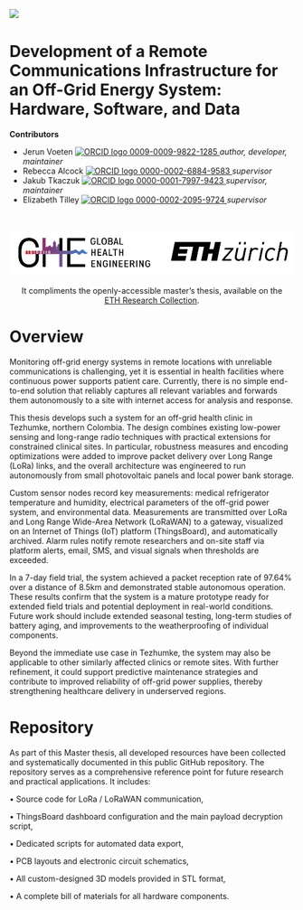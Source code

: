 <!-- badges: start -->
[![](https://img.shields.io/badge/License-CC_BY_4.0-lightgrey.svg)](https://creativecommons.org/licenses/by/4.0/)
<!-- badges: end -->

<h1> Development of a Remote Communications Infrastructure for an Off-Grid Energy System: Hardware, Software, and Data </h1>

<b>Contributors</b>  
- Jerun Voeten <a href="https://orcid.org/0009-0009-9822-1285">
<img alt="ORCID logo" src="https://info.orcid.org/wp-content/uploads/2019/11/orcid_16x16.png" width="16" height="16" /> 0009-0009-9822-1285
</a> *author, developer, maintainer*  
- Rebecca Alcock <a href="https://orcid.org/0000-0002-6884-9583">
<img alt="ORCID logo" src="https://info.orcid.org/wp-content/uploads/2019/11/orcid_16x16.png" width="16" height="16" /> 0000-0002-6884-9583
</a> *supervisor*  
- Jakub Tkaczuk <a href="https://orcid.org/0000-0001-7997-9423">
<img alt="ORCID logo" src="https://info.orcid.org/wp-content/uploads/2019/11/orcid_16x16.png" width="16" height="16" /> 0000-0001-7997-9423
</a> *supervisor, maintainer*  
- Elizabeth Tilley <a href="https://orcid.org/0000-0002-2095-9724">
<img alt="ORCID logo" src="https://info.orcid.org/wp-content/uploads/2019/11/orcid_16x16.png" width="16" height="16" /> 0000-0002-2095-9724
</a> *supervisor*  

<br>
<p align="middle"> 
<img src="img/ETH_GHE_logo.svg" width=600>
<br><br>
It compliments the openly-accessible master’s thesis, available on the<br \>  
<a href="">ETH Research Collection</a>.
</p>

# Overview
Monitoring off-grid energy systems in remote locations with unreliable communications is challenging, yet it is essential in health facilities where continuous power supports patient care. Currently, there is no simple end-to-end solution that reliably captures all relevant variables and forwards them autonomously to a site with internet access for analysis and response.

This thesis develops such a system for an off-grid health clinic in Tezhumke, northern Colombia. The design combines existing low-power sensing and long-range radio techniques with practical extensions for constrained clinical sites. In particular, robustness measures and encoding optimizations were added to improve packet delivery over Long Range (LoRa) links, and the overall architecture was engineered to run autonomously from small photovoltaic panels and local power bank storage.

Custom sensor nodes record key measurements: medical refrigerator temperature and humidity, electrical parameters of the off-grid power system, and environmental data. Measurements are transmitted over LoRa and Long Range Wide-Area Network (LoRaWAN) to a gateway, visualized on an Internet of Things (IoT) platform (ThingsBoard), and automatically archived. Alarm rules notify remote researchers and on-site staff via platform alerts, email, SMS, and visual signals when thresholds are exceeded.


In a 7-day field trial, the system achieved a packet reception rate of 97.64% over a distance of 8.5km and demonstrated stable autonomous operation. These results confirm that the system is a mature prototype ready for extended field trials and potential deployment in real-world conditions. Future work should include extended seasonal testing, long-term studies of battery aging, and improvements to the weatherproofing of individual components.

Beyond the immediate use case in Tezhumke, the system may also be applicable to other similarly affected clinics or remote sites. With further refinement, it could support predictive maintenance strategies and contribute to improved reliability of off-grid power supplies, thereby strengthening healthcare delivery in underserved regions.

# Repository
As part of this Master thesis, all developed resources have been collected and systematically documented in this public GitHub repository. The repository serves as a comprehensive reference point for future research and practical applications. It includes:

• Source code for LoRa / LoRaWAN communication,

• ThingsBoard dashboard configuration and the main payload decryption script,

• Dedicated scripts for automated data export,

• PCB layouts and electronic circuit schematics,

• All custom-designed 3D models provided in STL format,

• A complete bill of materials for all hardware components.


